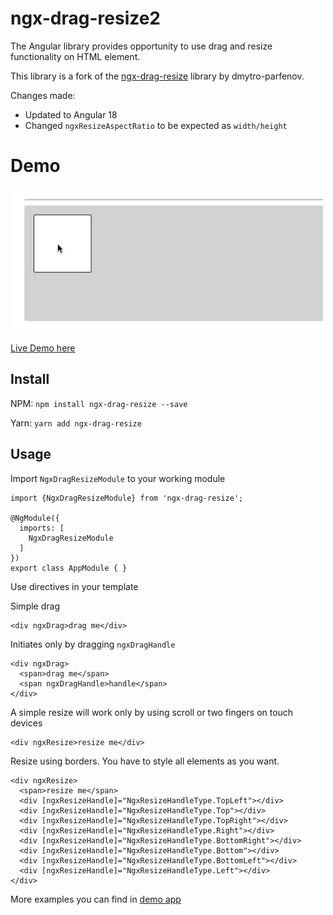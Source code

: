 # ngx-drag-resize2

The Angular library provides opportunity to use drag and resize functionality on HTML element.

This library is a fork of the [ngx-drag-resize](https://github.com/dmytro-parfenov/ngx-drag-resize) library by dmytro-parfenov. 

Changes made: 
- Updated to Angular 18
- Changed `ngxResizeAspectRatio` to be expected as `width/height`

# Demo
![Preview](https://github.com/bartadaniel/ngx-drag-resize2/blob/main/demo.gif?raw=true)

[Live Demo here](https://ngx-drag-resize2.web.app/)


## Install

NPM: `npm install ngx-drag-resize --save`

Yarn: `yarn add ngx-drag-resize`

## Usage

Import `NgxDragResizeModule` to your working module

```
import {NgxDragResizeModule} from 'ngx-drag-resize';

@NgModule({
  imports: [
    NgxDragResizeModule
  ]
})
export class AppModule { }
```

Use directives in your template

Simple drag

```
<div ngxDrag>drag me</div>
```

Initiates only by dragging `ngxDragHandle`

```
<div ngxDrag>
  <span>drag me</span>
  <span ngxDragHandle>handle</span>
</div>
```

A simple resize will work only by using scroll or two fingers on touch devices

```
<div ngxResize>resize me</div>
```

Resize using borders.
You have to style all elements as you want.

```
<div ngxResize>
  <span>resize me</span>
  <div [ngxResizeHandle]="NgxResizeHandleType.TopLeft"></div>
  <div [ngxResizeHandle]="NgxResizeHandleType.Top"></div>
  <div [ngxResizeHandle]="NgxResizeHandleType.TopRight"></div>
  <div [ngxResizeHandle]="NgxResizeHandleType.Right"></div>
  <div [ngxResizeHandle]="NgxResizeHandleType.BottomRight"></div>
  <div [ngxResizeHandle]="NgxResizeHandleType.Bottom"></div>
  <div [ngxResizeHandle]="NgxResizeHandleType.BottomLeft"></div>
  <div [ngxResizeHandle]="NgxResizeHandleType.Left"></div>
</div>
```

More examples you can find in [demo app](https://github.com/bartadaniel/ngx-drag-resize2/tree/main/projects/ngx-drag-resize-demo)
